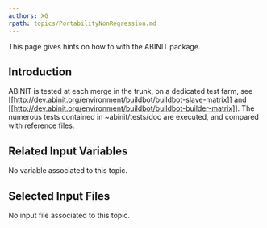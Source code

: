 ```yaml
---
authors: XG
rpath: topics/PortabilityNonRegression.md
---
```

<!--
This file is automatically generated by mksite.py. All changes will be lost.
Change the input yaml files or the python code
-->

This page gives hints on how to  with the ABINIT package.

## Introduction

ABINIT is tested at each merge in the trunk, on a dedicated test farm, see
[[http://dev.abinit.org/environment/buildbot/buildbot-slave-matrix]] and
[[http://dev.abinit.org/environment/buildbot/buildbot-builder-matrix]]. The
numerous tests contained in ~abinit/tests/doc are executed, and compared with
reference files.



## Related Input Variables

No variable associated to this topic.

## Selected Input Files

No input file associated to this topic.

